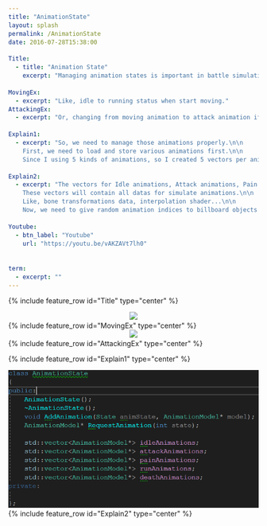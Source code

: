 ```yaml
---
title: "AnimationState"
layout: splash
permalink: /AnimationState
date: 2016-07-28T15:38:00

Title:
  - title: "Animation State"
    excerpt: "Managing animation states is important in battle simulations.\n\n"

MovingEx:
  - excerpt: "Like, idle to running status when start moving."
AttackingEx:
  - excerpt: "Or, changing from moving animation to attack animation if collided with enemy object."

Explain1:
  - excerpt: "So, we need to manage those animations properly.\n\n
    First, we need to load and store various animations first.\n\n
    Since I using 5 kinds of animations, so I created 5 vectors per animation model."

Explain2:
  - excerpt: "The vectors for Idle animations, Attack animations, Pain animations, Death animations, Running animations.\n\n
    These vectors will contain all datas for simulate animations.\n\n
    Like, bone transformations data, interpolation shader...\n\n
    Now, we need to give random animation indices to billboard objects in order to set different animations to each object.\n\n"

Youtube:
  - btn_label: "Youtube"
    url: "https://youtu.be/vAKZAVt7lh0"


term:
  - excerpt: ""
---
```


{% include feature_row id="Title" type="center" %}
<div style="text-align: center">
<img src="https://github.com/salmin609/salmin609.github.io/blob/master/images/GAM400/AnimationState/Moving.gif?raw=true" width = "800">
</div>
{% include feature_row id="MovingEx" type="center" %}

<div style="text-align: center">
<img src="https://github.com/salmin609/salmin609.github.io/blob/master/images/GAM400/AnimationState/Attack.gif?raw=true" width = "800">
</div>
{% include feature_row id="AttackingEx" type="center" %}

{% include feature_row id="Explain1" type="center" %}

<div style="text-align: center">
<img src="https://github.com/salmin609/salmin609.github.io/blob/master/images/GAM400/AnimationState/animState.png?raw=true" width = "800">
</div>
{% include feature_row id="Explain2" type="center" %}

